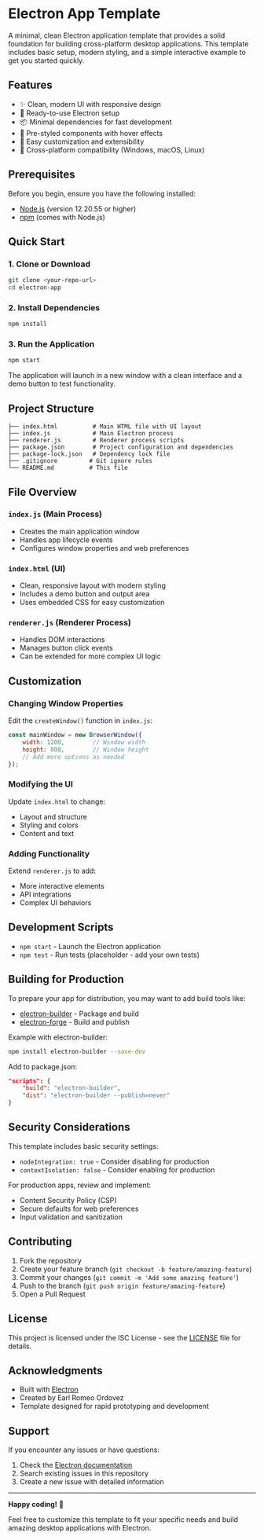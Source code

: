 # Electron App Template

A minimal, clean Electron application template that provides a solid foundation for building cross-platform desktop applications. This template includes basic setup, modern styling, and a simple interactive example to get you started quickly.

## Features

- ✨ Clean, modern UI with responsive design
- 🚀 Ready-to-use Electron setup
- 📦 Minimal dependencies for fast development
- 🎨 Pre-styled components with hover effects
- 🔧 Easy customization and extensibility
- 📱 Cross-platform compatibility (Windows, macOS, Linux)

## Prerequisites

Before you begin, ensure you have the following installed:
- [Node.js](https://nodejs.org/) (version 12.20.55 or higher)
- [npm](https://www.npmjs.com/) (comes with Node.js)

## Quick Start

### 1. Clone or Download
```bash
git clone <your-repo-url>
cd electron-app
```

### 2. Install Dependencies
```bash
npm install
```

### 3. Run the Application
```bash
npm start
```

The application will launch in a new window with a clean interface and a demo button to test functionality.

## Project Structure

```
├── index.html          # Main HTML file with UI layout
├── index.js            # Main Electron process
├── renderer.js         # Renderer process scripts
├── package.json        # Project configuration and dependencies
├── package-lock.json   # Dependency lock file
├── .gitignore         # Git ignore rules
└── README.md          # This file
```

## File Overview

### `index.js` (Main Process)
- Creates the main application window
- Handles app lifecycle events
- Configures window properties and web preferences

### `index.html` (UI)
- Clean, responsive layout with modern styling
- Includes a demo button and output area
- Uses embedded CSS for easy customization

### `renderer.js` (Renderer Process)
- Handles DOM interactions
- Manages button click events
- Can be extended for more complex UI logic

## Customization

### Changing Window Properties
Edit the `createWindow()` function in `index.js`:
```javascript
const mainWindow = new BrowserWindow({
    width: 1200,        // Window width
    height: 800,        // Window height
    // Add more options as needed
});
```

### Modifying the UI
Update `index.html` to change:
- Layout and structure
- Styling and colors
- Content and text

### Adding Functionality
Extend `renderer.js` to add:
- More interactive elements
- API integrations
- Complex UI behaviors

## Development Scripts

- `npm start` - Launch the Electron application
- `npm test` - Run tests (placeholder - add your own tests)

## Building for Production

To prepare your app for distribution, you may want to add build tools like:
- [electron-builder](https://www.electron.build/) - Package and build
- [electron-forge](https://www.electronforge.io/) - Build and publish

Example with electron-builder:
```bash
npm install electron-builder --save-dev
```

Add to package.json:
```json
"scripts": {
    "build": "electron-builder",
    "dist": "electron-builder --publish=never"
}
```

## Security Considerations

This template includes basic security settings:
- `nodeIntegration: true` - Consider disabling for production
- `contextIsolation: false` - Consider enabling for production

For production apps, review and implement:
- Content Security Policy (CSP)
- Secure defaults for web preferences
- Input validation and sanitization

## Contributing

1. Fork the repository
2. Create your feature branch (`git checkout -b feature/amazing-feature`)
3. Commit your changes (`git commit -m 'Add some amazing feature'`)
4. Push to the branch (`git push origin feature/amazing-feature`)
5. Open a Pull Request

## License

This project is licensed under the ISC License - see the [LICENSE](LICENSE) file for details.

## Acknowledgments

- Built with [Electron](https://www.electronjs.org/)
- Created by Earl Romeo Ordovez
- Template designed for rapid prototyping and development

## Support

If you encounter any issues or have questions:
1. Check the [Electron documentation](https://www.electronjs.org/docs)
2. Search existing issues in this repository
3. Create a new issue with detailed information

---

**Happy coding!** 🚀

Feel free to customize this template to fit your specific needs and build amazing desktop applications with Electron.
